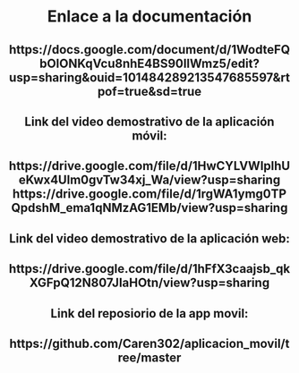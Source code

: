 <h1 align="center"> Enlace a la documentación </h1>

<h2 align="center"> https://docs.google.com/document/d/1WodteFQbOlONKqVcu8nhE4BS90IlWmz5/edit?usp=sharing&ouid=101484289213547685597&rtpof=true&sd=true </h2>


<h2 align="center">Link del video demostrativo de la aplicación móvil: </h2>

<h2 align="center">https://drive.google.com/file/d/1HwCYLVWIplhUeKwx4Ulm0gvTw34xj_Wa/view?usp=sharing 
https://drive.google.com/file/d/1rgWA1ymg0TPQpdshM_ema1qNMzAG1EMb/view?usp=sharing 

<h2 align="center"> Link del video demostrativo de la aplicación web: </h2>

<h2 align="center">https://drive.google.com/file/d/1hFfX3caajsb_qkXGFpQ12N807JIaHOtn/view?usp=sharing 

<h2 align="center"> Link del reposiorio de la app movil: </h2>

<h2 align="center">https://github.com/Caren302/aplicacion_movil/tree/master </h2>
